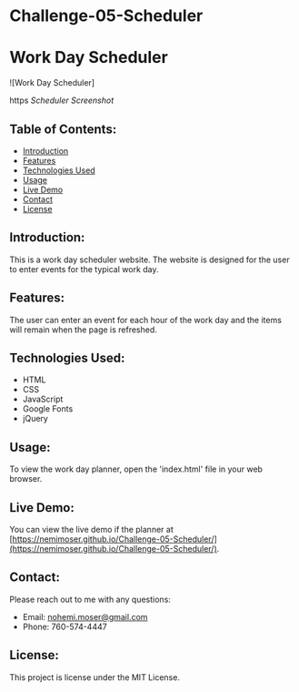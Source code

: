# Challenge-05-Scheduler

# Work Day Scheduler

![Work Day Scheduler]

https
*Scheduler Screenshot*

## Table of Contents:
- [Introduction](#introduction)
- [Features](#features)
- [Technologies Used](#technologies-used)
- [Usage](#usage)
- [Live Demo](#live-demo)
- [Contact](#contact)
- [License](#license)

## Introduction:
This is a work day scheduler website. The website is designed for the user to enter events for the typical work day.

## Features:
The user can enter an event for each hour of the work day and the items will remain when the page is refreshed.

## Technologies Used:
- HTML
- CSS
- JavaScript
- Google Fonts
- jQuery

## Usage:
To view the work day planner, open the 'index.html' file in your web browser.

## Live Demo:
You can view the live demo if the planner at [https://nemimoser.github.io/Challenge-05-Scheduler/](https://nemimoser.github.io/Challenge-05-Scheduler/).

## Contact:
Please reach out to me with any questions:
- Email: nohemi.moser@gmail.com
- Phone: 760-574-4447

## License:
This project is license under the MIT License.
